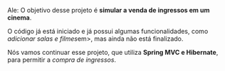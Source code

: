 Ale:
O objetivo desse projeto é <strong>simular a venda de ingressos em um cinema</strong>.

O código já está iniciado e já possui algumas funcionalidades, como <em>adicionar salas e filmes</em>em>, mas ainda não está finalizado. 

Nós vamos continuar esse projeto, que utiliza <strong>Spring MVC e Hibernate</strong>, para permitir a <em>compra de ingressos</em>.